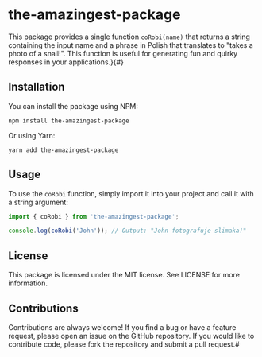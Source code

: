 # the-amazingest-package


This package provides a single function `coRobi(name)` that returns a string containing the input name and a phrase in Polish that translates to "takes a photo of a snail!". This function is useful for generating fun and quirky responses in your applications.}{#}

## Installation

You can install the package using NPM:

`npm install the-amazingest-package`

Or using Yarn:

`yarn add the-amazingest-package`

##

## Usage

To use the `coRobi` function, simply import it into your project and call it with a string argument:

```javascript
import { coRobi } from 'the-amazingest-package';

console.log(coRobi('John')); // Output: "John fotografuje slimaka!"
```

##

## License

This package is licensed under the MIT license. See LICENSE for more information.

## Contributions

Contributions are always welcome! If you find a bug or have a feature request, please open an issue on the GitHub repository. If you would like to contribute code, please fork the repository and submit a pull request.#
